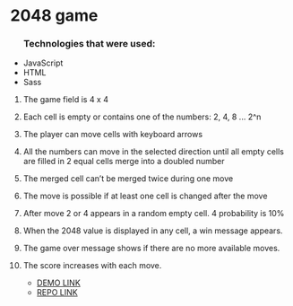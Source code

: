 <h1>2048 game </h1>

<ul> 
  <h3>Technologies that were used: </h3>
  <li>JavaScript </li>
  <li>HTML </li>
  <li>Sass </li>
</ul>

1. The game field is 4 x 4
2. Each cell is empty or contains one of the numbers: 2, 4, 8 ... 2^n
3. The player can move cells with keyboard arrows
4. All the numbers can move in the selected direction until all empty cells are filled in
   2 equal cells merge into a doubled number
5. The merged cell can’t be merged twice during one move
6. The move is possible if at least one cell is changed after the move
7. After move 2 or 4 appears in a random empty cell. 4 probability is 10%
8. When the 2048 value is displayed in any cell, a win message appears.
9. The game over message shows if there are no more available moves.
10. The score increases with each move.

    - [DEMO LINK](https://halynarydasova.github.io/GAME-2048/)
    - [REPO LINK](https://github.com/halynarydasova/GAME-2048)
